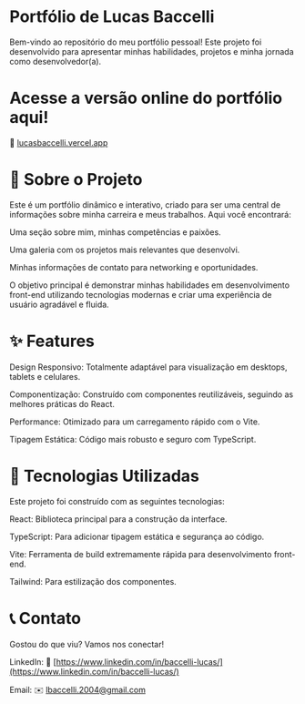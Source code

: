 # Portfólio de Lucas Baccelli

Bem-vindo ao repositório do meu portfólio pessoal! Este projeto foi desenvolvido para apresentar minhas habilidades, projetos e minha jornada como desenvolvedor(a).

# Acesse a versão online do portfólio aqui!
🔗 [lucasbaccelli.vercel.app](https://lucasbaccelli.vercel.app/)

# 📜 Sobre o Projeto
Este é um portfólio dinâmico e interativo, criado para ser uma central de informações sobre minha carreira e meus trabalhos. Aqui você encontrará:

Uma seção sobre mim, minhas competências e paixões.

Uma galeria com os projetos mais relevantes que desenvolvi.

Minhas informações de contato para networking e oportunidades.

O objetivo principal é demonstrar minhas habilidades em desenvolvimento front-end utilizando tecnologias modernas e criar uma experiência de usuário agradável e fluida.

# ✨ Features
Design Responsivo: Totalmente adaptável para visualização em desktops, tablets e celulares.

Componentização: Construído com componentes reutilizáveis, seguindo as melhores práticas do React.

Performance: Otimizado para um carregamento rápido com o Vite.

Tipagem Estática: Código mais robusto e seguro com TypeScript.

# 🚀 Tecnologias Utilizadas
Este projeto foi construído com as seguintes tecnologias:

React: Biblioteca principal para a construção da interface.

TypeScript: Para adicionar tipagem estática e segurança ao código.

Vite: Ferramenta de build extremamente rápida para desenvolvimento front-end.

Tailwind: Para estilização dos componentes. 

# 📞 Contato
Gostou do que viu? Vamos nos conectar!

LinkedIn: 🔗 [https://www.linkedin.com/in/baccelli-lucas/](https://www.linkedin.com/in/baccelli-lucas/)

Email: ✉️ lbaccelli.2004@gmail.com
